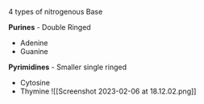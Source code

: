 4 types of nitrogenous Base

**Purines** - Double Ringed
- Adenine
- Guanine

**Pyrimidines** - Smaller single ringed
- Cytosine
- Thymine
![[Screenshot 2023-02-06 at 18.12.02.png]]